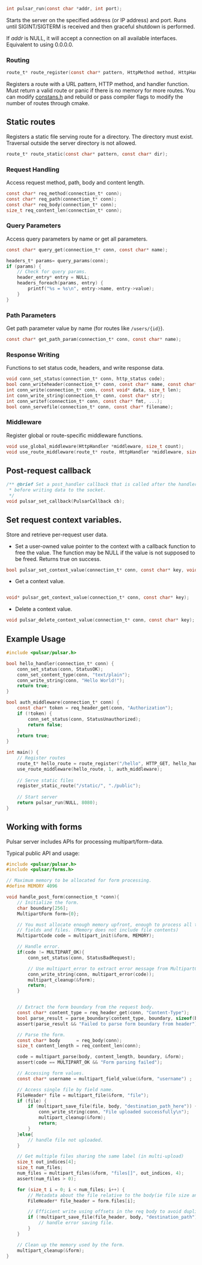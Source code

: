 ```c
int pulsar_run(const char *addr, int port);
```
Starts the server on the specified address (or IP address) and port. 
Runs until SIGINT/SIGTERM is received and then graceful shutdown is performed.

If *addr* is NULL, it will accept a connection on all available interfaces.
Equivalent to using 0.0.0.0.

### Routing

```c
route_t* route_register(const char* pattern, HttpMethod method, HttpHandler handler);
```
Registers a route with a URL pattern, HTTP method, and handler function.
Must return a valid route or panic if there is no memory for more routes.
You can modify [constans.h](../include/constants.h) and rebuild or pass compiler flags
to modify the number of routes through cmake.

## Static routes
Registers a static file serving route for a directory.
The directory must exist.
Traversal outside the server directory is not allowed.
```c
route_t* route_static(const char* pattern, const char* dir);
```

### Request Handling
Access request method, path, body and content length.

```c
const char* req_method(connection_t* conn);
const char* req_path(connection_t* conn); 
const char* req_body(connection_t* conn);
size_t req_content_len(connection_t* conn);
```

### Query Parameters
Access query parameters by name or get all parameters.

```c 
const char* query_get(connection_t* conn, const char* name);

headers_t* params= query_params(conn);
if (params) {
    // Check for query params.
    header_entry* entry = NULL;
    headers_foreach(params, entry) {
        printf("%s = %s\n", entry->name, entry->value);
    }
}
```

### Path Parameters
Get path parameter value by name (for routes like `/users/{id}`).
```c
const char* get_path_param(connection_t* conn, const char* name);
```

### Response Writing
Functions to set status code, headers, and write response data.

```c
void conn_set_status(connection_t* conn, http_status code);
bool conn_writeheader(connection_t* conn, const char* name, const char* value);
int conn_write(connection_t* conn, const void* data, size_t len);
int conn_write_string(connection_t* conn, const char* str);
int conn_writef(connection_t* conn, const char* fmt, ...);
bool conn_servefile(connection_t* conn, const char* filename);
```

### Middleware
Register global or route-specific middleware functions.

```c
void use_global_middleware(HttpHandler *middleware, size_t count);
void use_route_middleware(route_t* route, HttpHandler *middleware, size_t count);
```

## Post-request callback

```c
/** @brief Set a post_handler callback that is called after the handler runs
 * before writing data to the socket.
 */
void pulsar_set_callback(PulsarCallback cb);
```

## Set request context variables.
Store and retrieve per-request user data.

 - Set a user-owned value pointer to the context with a callback function to free the value. The function may be NULL if the value is not supposed to be freed.
Returns true on success.
```c
bool pulsar_set_context_value(connection_t* conn, const char* key, void* value, ValueFreeFunc free_func);
```

- Get a context value.
```c

void* pulsar_get_context_value(connection_t* conn, const char* key);
```

- Delete a context value.
```c
void pulsar_delete_context_value(connection_t* conn, const char* key);
```

## Example Usage

```c
#include <pulsar/pulsar.h>

bool hello_handler(connection_t* conn) {
    conn_set_status(conn, StatusOK);
    conn_set_content_type(conn, "text/plain");
    conn_write_string(conn, "Hello World!");
    return true;
}

bool auth_middleware(connection_t* conn) {
    const char* token = req_header_get(conn, "Authorization");
    if (!token) {
        conn_set_status(conn, StatusUnauthorized);
        return false;
    }
    return true;
}

int main() {
    // Register routes
    route_t* hello_route = route_register("/hello", HTTP_GET, hello_handler);
    use_route_middleware(hello_route, 1, auth_middleware);
    
    // Serve static files
    register_static_route("/static/", "./public");
    
    // Start server
    return pulsar_run(NULL, 8080);
}
```

## Working with forms
Pulsar server includes APIs for processing multipart/form-data.

Typical public API and usage:

```c
#include <pulsar/pulsar.h>
#include <pulsar/forms.h>

// Maximum memory to be allocated for form processing.
#define MEMORY 4096

void handle_post_form(connection_t *conn){
    // Initialize the form.
    char boundary[256];
    MultipartForm form={0};

    // You must allocate enough memory upfront, enough to process all the form
    // fields and files. (Memory does not include file contents)
    MultipartCode code = multipart_init(&form, MEMORY);

    // Handle error.
    if(code != MULTIPART_OK){
        conn_set_status(conn, StatusBadRequest);

        // Use multipart_error to extract error message from MultipartCode.
        conn_write_string(conn, multipart_error(code));
        multipart_cleanup(&form);
        return;
    }


    // Extract the form boundary from the request body.
    const char* content_type = req_header_get(conn, "Content-Type");
    bool parse_result = parse_boundary(content_type, boundary, sizeof(boundary));
    assert(parse_result && "Failed to parse form boundary from header");

    // Parse the form.
    const char* body      = req_body(conn);
    size_t content_length = req_content_len(conn);

    code = multipart_parse(body, content_length, boundary, &form);
    assert(code == MULTIPART_OK && "Form parsing failed");

    // Accessing form values.
    const char* username = multipart_field_value(&form, "username") ;

    // Access single file by field name.
    FileHeader* file = multipart_file(&form, "file");
    if (file) {
        if (multipart_save_file(file, body, "destination_path_here")) {
            conn_write_string(conn, "File uploaded successfully\n");
            multipart_cleanup(&form);
            return;
        }
    }else{
        // handle file not uploaded.
    }

    // Get multiple files sharing the same label (in multi-upload)
    size_t out_indices[4];
    size_t num_files;
    num_files = multipart_files(&form, "files[]", out_indices, 4);
    assert(num_files > 0);

    for (size_t i = 0; i < num_files; i++) {
        // Metadata about the file relative to the body(ie file size and offsets)
        FileHeader* file_header = form.files[i];

        // Efficient write using offsets in the req body to avoid duplicate allocation.
        if (!multipart_save_file(file_header, body, "destination_path")) {
            // handle error saving file.
        }
    }

    // Clean up the memory used by the form.
    multipart_cleanup(&form);
}

```
